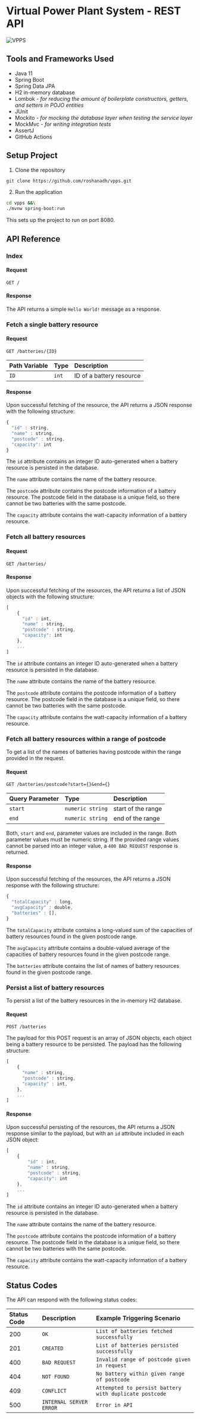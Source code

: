 # Virtual Power Plant System - REST API
![VPPS](https://github.com/roshanadh/vpps/actions/workflows/maven.yml/badge.svg?branch=main)

## Tools and Frameworks Used
* Java 11
* Spring Boot
* Spring Data JPA
* H2 in-memory database
* Lombok - *for reducing the amount of boilerplate constructors, getters, and setters in POJO entities* 
* JUnit
* Mockito - *for mocking the database layer when testing the service layer*
* MockMvc - *for writing integration tests*
* AssertJ
* GitHub Actions

## Setup Project
1. Clone the repository
```sh
git clone https://github.com/roshanadh/vpps.git
```
2. Run the application
```sh
cd vpps &&\
./mvnw spring-boot:run
```

This sets up the project to run on port 8080.

## API Reference

### Index

#### Request
```http
GET /
```

#### Response

The API returns a simple `Hello World!` message as a response.

### Fetch a single battery resource

#### Request
```http
GET /batteries/{ID}
```

| Path Variable | Type  | Description              |
|:--------------|:------|:-------------------------|
| `ID`          | `int` | ID of a battery resource |

#### Response

Upon successful fetching of the resource, the API returns a JSON response with the following structure:

```javascript
{
  "id" : string,
  "name" : string,
  "postcode" : string,
  "capacity": int
}
```

The `id` attribute contains an integer ID auto-generated when a battery resource is persisted in the database. 

The `name` attribute contains the name of the battery resource.

The `postcode` attribute contains the postcode information of a battery resource. The postcode field in the database is a unique field, so there cannot be two batteries with the same postcode.

The `capacity` attribute contains the watt-capacity information of a battery resource.

### Fetch all battery resources

#### Request
```http
GET /batteries/
```

#### Response

Upon successful fetching of the resources, the API returns a list of JSON objects with the following structure:

```javascript
[
    {
      "id" : int,
      "name" : string,
      "postcode" : string,
      "capacity": int
    },
    ...
]
```

The `id` attribute contains an integer ID auto-generated when a battery resource is persisted in the database.

The `name` attribute contains the name of the battery resource.

The `postcode` attribute contains the postcode information of a battery resource. The postcode field in the database is a unique field, so there cannot be two batteries with the same postcode.

The `capacity` attribute contains the watt-capacity information of a battery resource.

### Fetch all battery resources within a range of postcode

To get a list of the names of batteries having postcode within the range provided in the request.
#### Request
```http
GET /batteries/postcode?start={}&end={}
```

| Query Parameter | Type             | Description                    |
|:----------------|:-----------------|:-------------------------------|
| `start`         | `numeric string` | start of the range |
| `end`           | `numeric string` | end of the range    |

Both, `start` and `end`, parameter values are included in the range.
Both parameter values must be numeric string. If the provided range values cannot be parsed into an integer value, a `400 BAD REQUEST` response is returned.

#### Response

Upon successful fetching of the resources, the API returns a JSON response with the following structure:

```javascript
{
  "totalCapacity" : long,
  "avgCapacity" : double,
  "batteries" : [],
}
```

The `totalCapacity` attribute contains a long-valued sum of the capacities of battery resources found in the given postcode range.

The `avgCapacity` attribute contains a double-valued average of the capacities of battery resources found in the given postcode range.

The `batteries` attribute contains the list of names of battery resources found in the given postcode range.

### Persist a list of battery resources

To persist a list of the battery resources in the in-memory H2 database.

#### Request
```http
POST /batteries
```

The payload for this POST request is an array of JSON objects, each object being a battery resource to be persisted.
The payload has the following structure:
```javascript
[
    {
      "name" : string,
      "postcode" : string,
      "capacity" : int,
    },
    ...
]
```

#### Response

Upon successful persisting of the resources, the API returns a JSON response similar to the payload, but with an `id` attribute included in each JSON object:

```javascript
[
    {
        "id" : int,
        "name" : string,
        "postcode" : string,
        "capacity": int
    },
    ...
]
```

The `id` attribute contains an integer ID auto-generated when a battery resource is persisted in the database.

The `name` attribute contains the name of the battery resource.

The `postcode` attribute contains the postcode information of a battery resource. The postcode field in the database is a unique field, so there cannot be two batteries with the same postcode.

The `capacity` attribute contains the watt-capacity information of a battery resource.

## Status Codes

The API can respond with the following status codes:

| Status Code | Description             | Example Triggering Scenario                            |
|:------------|:------------------------|:-------------------------------------------------------|
| 200         | `OK`                    | `List of batteries fetched successfully`               |
| 201         | `CREATED`               | `List of batteries persisted successfully`             |
| 400         | `BAD REQUEST`           | `Invalid range of postcode given in request`           |
| 404         | `NOT FOUND`             | `No battery within given range of postcode`            |
| 409         | `CONFLICT`              | `Attempted to persist battery with duplicate postcode` |
| 500         | `INTERNAL SERVER ERROR` | `Error in API`                                         |
